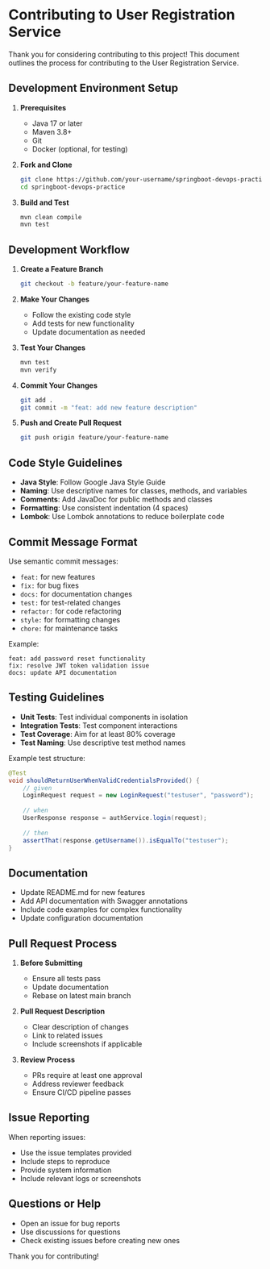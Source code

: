 # Contributing to User Registration Service

Thank you for considering contributing to this project! This document outlines the process for contributing to the User Registration Service.

## Development Environment Setup

1. **Prerequisites**
   - Java 17 or later
   - Maven 3.8+
   - Git
   - Docker (optional, for testing)

2. **Fork and Clone**
   ```bash
   git clone https://github.com/your-username/springboot-devops-practice.git
   cd springboot-devops-practice
   ```

3. **Build and Test**
   ```bash
   mvn clean compile
   mvn test
   ```

## Development Workflow

1. **Create a Feature Branch**
   ```bash
   git checkout -b feature/your-feature-name
   ```

2. **Make Your Changes**
   - Follow the existing code style
   - Add tests for new functionality
   - Update documentation as needed

3. **Test Your Changes**
   ```bash
   mvn test
   mvn verify
   ```

4. **Commit Your Changes**
   ```bash
   git add .
   git commit -m "feat: add new feature description"
   ```

5. **Push and Create Pull Request**
   ```bash
   git push origin feature/your-feature-name
   ```

## Code Style Guidelines

- **Java Style**: Follow Google Java Style Guide
- **Naming**: Use descriptive names for classes, methods, and variables
- **Comments**: Add JavaDoc for public methods and classes
- **Formatting**: Use consistent indentation (4 spaces)
- **Lombok**: Use Lombok annotations to reduce boilerplate code

## Commit Message Format

Use semantic commit messages:
- `feat:` for new features
- `fix:` for bug fixes
- `docs:` for documentation changes
- `test:` for test-related changes
- `refactor:` for code refactoring
- `style:` for formatting changes
- `chore:` for maintenance tasks

Example:
```
feat: add password reset functionality
fix: resolve JWT token validation issue
docs: update API documentation
```

## Testing Guidelines

- **Unit Tests**: Test individual components in isolation
- **Integration Tests**: Test component interactions
- **Test Coverage**: Aim for at least 80% coverage
- **Test Naming**: Use descriptive test method names

Example test structure:
```java
@Test
void shouldReturnUserWhenValidCredentialsProvided() {
    // given
    LoginRequest request = new LoginRequest("testuser", "password");
    
    // when
    UserResponse response = authService.login(request);
    
    // then
    assertThat(response.getUsername()).isEqualTo("testuser");
}
```

## Documentation

- Update README.md for new features
- Add API documentation with Swagger annotations
- Include code examples for complex functionality
- Update configuration documentation

## Pull Request Process

1. **Before Submitting**
   - Ensure all tests pass
   - Update documentation
   - Rebase on latest main branch

2. **Pull Request Description**
   - Clear description of changes
   - Link to related issues
   - Include screenshots if applicable

3. **Review Process**
   - PRs require at least one approval
   - Address reviewer feedback
   - Ensure CI/CD pipeline passes

## Issue Reporting

When reporting issues:
- Use the issue templates provided
- Include steps to reproduce
- Provide system information
- Include relevant logs or screenshots

## Questions or Help

- Open an issue for bug reports
- Use discussions for questions
- Check existing issues before creating new ones

Thank you for contributing!
